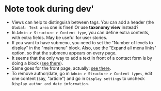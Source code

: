 # Note took during dev'

+ Views can help to distinguish between tags. You can add a header (the `Global: Text area` one is fine)! Or use **taxonomy view** instead?
+ In `Admin > Structure > Content type`, you can define extra contents, with extra fields. May be useful for user stories.
+ If you want to have submenu, you need to set the "Number of levels to display" in the "main menu" block. Also, use the "Expand all menu links" option, so that the submenu appears on every page.
+ It seems that the only way to add a text in front of a contact form is by doing a block ([see there](https://drupal.stackexchange.com/questions/206267/how-to-add-predefined-text-to-contact-form)).
+ Same goes for the front page, actually: [see there](https://sarahcodes.medium.com/how-to-make-a-nice-drupal-8-homepage-without-modules-or-modifying-theme-files-3ce7ce24926e).
+ To remove author/date, go in `Admin > Structure > Content types`, edit one content (say, "article") and go in `Display settings` to uncheck `Display author and date information`.
